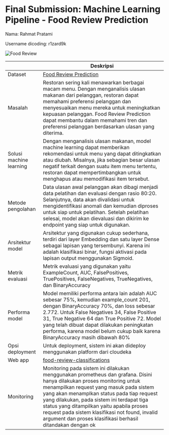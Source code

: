 # Final Submission: Machine Learning Pipeline - Food Review Prediction
Nama: Rahmat Pratami

Username dicoding: r1zard9k

![Food Review](https://feedbacklabs.org/wp-content/uploads/2020/08/iStock-911978098-1254x627.jpg)


| | Deskripsi |
| ----------- | ----------- |
| Dataset | [Food Review Prediction](https://www.kaggle.com/datasets/d4rklucif3r/restaurant-reviews) |
| Masalah | Restoran sering kali menawarkan berbagai macam menu. Dengan menganalisis ulasan makanan dari pelanggan, restoran dapat memahami preferensi pelanggan dan menyesuaikan menu mereka untuk meningkatkan kepuasan pelanggan. Food Review Prediction dapat membantu dalam memahami tren dan preferensi pelanggan berdasarkan ulasan yang diterima. |
| Solusi machine learning | Dengan menganalisis ulasan makanan, model machine learning dapat memberikan rekomendasi untuk menu yang dapat ditingkatkan atau diubah. Misalnya, jika sebagian besar ulasan negatif terkait dengan suatu item menu tertentu, restoran dapat mempertimbangkan untuk menghapus atau memodifikasi item tersebut. |
| Metode pengolahan | Data ulasan awal pelanggan akan dibagi menjadi data pelatihan dan evaluasi dengan rasio 80:20. Selanjutnya, data akan divalidasi untuk mengidentifikasi anomali dan kemudian diproses untuk siap untuk pelatihan. Setelah pelatihan selesai, model akan dievaluasi dan dikirim ke endpoint yang siap untuk digunakan. |
| Arsitektur model | Arsitektur yang digunakan cukup sederhana, terdiri dari layer Embedding dan satu layer Dense sebagai lapisan yang tersembunyi. Karena ini adalah klasifikasi binar, fungsi aktivasi pada lapisan output menggunakan Sigmoid.|
| Metrik evaluasi | Metrik evaluasi yang digunakan yaitu ExampleCount, AUC, FalsePositives, TruePositives, FalseNegatives, TrueNegatives, dan BinaryAccuracy |
| Performa model | Model memiliki performa antara lain adalah AUC sebesar 75%, kemudian example_count 201, dengan BinaryAccuracy 70%, dan loss sebesar 2.772. Untuk False Negatives 34, False Positive 31, True Negative 64 dan True Positive 72. Model yang telah dibuat dapat dilakukan peningkatan performa, karena model belum cukup baik karena BinaryAccuracy masih dibawah 80% |
| Opsi deployment | Untuk deployment, sistem ini akan dideploy menggunakan platform dari cloudeka |
| Web app | [food-review-classifications](http://103.190.215.173:8501/v1/models/food-review/metadata)|
| Monitoring | Monitoring pada sistem ini dilakukan menggunakan prometheus dan grafana. Disini hanya dilakukan proses monitoring untuk menampilkan request yang masuk pada sistem yang akan menamplkan status pada tiap request yang dilakukan, pada sistem ini terdapat tiga status yang ditampilkan yaitu apabila proses request pada sistem klasifikasi not found, invalid argument dan proses klasifikasi berhasil ditandakan dengan ok |